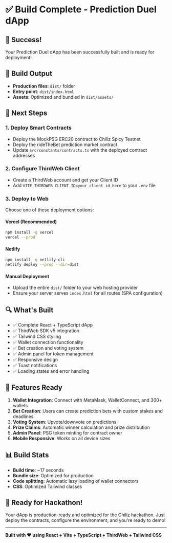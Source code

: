 # ✅ Build Complete - Prediction Duel dApp

## 🎉 Success!

Your Prediction Duel dApp has been successfully built and is ready for deployment!

## 📁 Build Output

- **Production files**: `dist/` folder
- **Entry point**: `dist/index.html`
- **Assets**: Optimized and bundled in `dist/assets/`

## 🚀 Next Steps

### 1. Deploy Smart Contracts
- Deploy the MockPSG ERC20 contract to Chiliz Spicy Testnet
- Deploy the rideTheBet prediction market contract
- Update `src/constants/contracts.ts` with the deployed contract addresses

### 2. Configure ThirdWeb Client
- Create a ThirdWeb account and get your Client ID
- Add `VITE_THIRDWEB_CLIENT_ID=your_client_id_here` to your `.env` file

### 3. Deploy to Web
Choose one of these deployment options:

#### Vercel (Recommended)
```bash
npm install -g vercel
vercel --prod
```

#### Netlify
```bash
npm install -g netlify-cli
netlify deploy --prod --dir=dist
```

#### Manual Deployment
- Upload the entire `dist/` folder to your web hosting provider
- Ensure your server serves `index.html` for all routes (SPA configuration)

## 🔍 What's Built

- ✅ Complete React + TypeScript dApp
- ✅ ThirdWeb SDK v5 integration
- ✅ Tailwind CSS styling
- ✅ Wallet connection functionality
- ✅ Bet creation and voting system
- ✅ Admin panel for token management
- ✅ Responsive design
- ✅ Toast notifications
- ✅ Loading states and error handling

## 🎯 Features Ready

1. **Wallet Integration**: Connect with MetaMask, WalletConnect, and 300+ wallets
2. **Bet Creation**: Users can create prediction bets with custom stakes and deadlines
3. **Voting System**: Upvote/downvote on predictions
4. **Prize Claims**: Automatic winner calculation and prize distribution
5. **Admin Panel**: PSG token minting for contract owner
6. **Mobile Responsive**: Works on all device sizes

## 📊 Build Stats

- **Build time**: ~17 seconds
- **Bundle size**: Optimized for production
- **Code splitting**: Automatic lazy loading of wallet connectors
- **CSS**: Optimized Tailwind classes

## 🎪 Ready for Hackathon!

Your dApp is production-ready and optimized for the Chiliz hackathon. Just deploy the contracts, configure the environment, and you're ready to demo!

---

**Built with ❤️ using React + Vite + TypeScript + ThirdWeb + Tailwind CSS**

